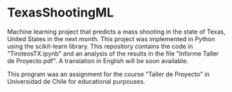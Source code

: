 # TexasShootingML


Machine learning project that predicts a mass shooting in the state of Texas, United States in the next month. This project was implemented in Python using the scikit-learn library.
This repository contains the code in "TiroteosTX.ipynb" and an analysis of the results in the file "Informe Taller de Proyecto.pdf". A translation in English will be soon available.

This program was an assignment for the course "Taller de Proyecto" in Universidad de Chile for educational purpouses.







